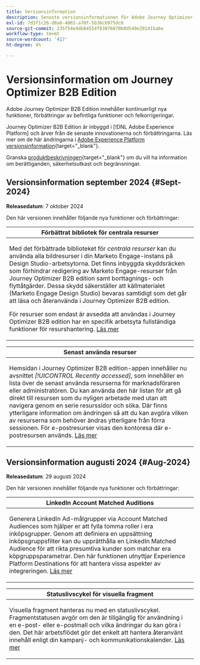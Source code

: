 ```yaml
---
title: Versionsinformation
description: Senaste versionsinformationen för Adobe Journey Optimizer B2B-version
exl-id: 7d3f1c26-d8a6-4065-a70f-5b30cb975dc8
source-git-commit: 235f54e4db84554f83076070b0d549e29141ba6e
workflow-type: tm+mt
source-wordcount: '417'
ht-degree: 4%

---
```


# Versionsinformation om Journey Optimizer B2B Edition

Adobe Journey Optimizer B2B Edition innehåller kontinuerligt nya funktioner, förbättringar av befintliga funktioner och felkorrigeringar.

Journey Optimizer B2B Edition är inbyggd i [!DNL Adobe Experience Platform] och ärver från de senaste innovationerna och förbättringarna. Läs mer om de här ändringarna i [Adobe Experience Platform versionsinformation](https://experienceleague.adobe.com/en/docs/experience-platform/release-notes/latest){target="_blank"}.

Granska [produktbeskrivningen](https://helpx.adobe.com/legal/product-descriptions/adobe-journey-optimizer-b2b.html){target="_blank"} om du vill ha information om berättiganden, säkerhetsutkast och begränsningar.

## Versionsinformation september 2024 {#Sept-2024}

**Releasedatum**: 7 oktober 2024

Den här versionen innehåller följande nya funktioner och förbättringar:

<table>
<thead>
<tr>
<th><strong>Förbättrat bibliotek för centrala resurser</strong><br/></th>
</tr>
</thead>
<tbody>
<tr>
<td>
<p>Med det förbättrade biblioteket för <i>centrala resurser</i> kan du använda alla bildresurser i din Marketo Engage-instans på Design Studio-arbetsytorna. Det finns inbyggda skyddsräcken som förhindrar redigering av Marketo Engage-resurser från Journey Optimizer B2B edition samt borttagnings- och flyttåtgärder. Dessa skydd säkerställer att källmaterialet (Marketo Engage Design Studio) bevaras samtidigt som det går att läsa och återanvända i Journey Optimizer B2B edition. </p>
<p>För resurser som endast är avsedda att användas i Journey Optimizer B2B edition har en specifik arbetsyta fullständiga funktioner för resurshantering. <a href="../content/marketo-engage-design-studio.md">Läs mer</a></p>
</td>
</tr>
</tbody>
</table>

<table>
<thead>
<tr>
<th><strong>Senast använda resurser</strong><br/></th>
</tr>
</thead>
<tbody>
<tr>
<td>
<p>Hemsidan i Journey Optimizer B2B edition-appen innehåller nu avsnittet <i>[!UICONTROL Recently accessed]</i>, som innehåller en lista över de senast använda resurserna för marknadsföraren eller administratören. Du kan använda den här listan för att gå direkt till resursen som du nyligen arbetade med utan att navigera genom en serie resurssidor och söka. Där finns ytterligare information om ändringen så att du kan avgöra vilken av resurserna som behöver ändras ytterligare från förra sessionen. För e-postresurser visas den kontoresa där e-postresursen används. <a href="../home-page.md">Läs mer</a>
</td>
</tr>
</tbody>
</table>

## Versionsinformation augusti 2024 {#Aug-2024}

**Releasedatum**: 29 augusti 2024

Den här versionen innehåller följande nya funktioner och förbättringar:

<table>
<thead>
<tr>
<th><strong>LinkedIn Account Matched Auditions</strong><br/></th>
</tr>
</thead>
<tbody>
<tr>
<td>
<p>Generera LinkedIn Ad-målgrupper via Account Matched Audiences som hjälper er att fylla tomma roller i era inköpsgrupper. Genom att definiera en uppsättning inköpsgruppsfilter kan du upprätthålla en LinkedIn Matched Audience för att rikta presumtiva kunder som matchar era köpgruppsparametrar. Den här funktionen utnyttjar Experience Platform Destinations för att hantera vissa aspekter av integreringen. <a href="../data/linkedin-account-matched-audiences.md">Läs mer</a>
</td>
</tr>
</tbody>
</table>

<table>
<thead>
<tr>
<th><strong>Statuslivscykel för visuella fragment</strong><br/></th>
</tr>
</thead>
<tbody>
<tr>
<td>
<p>Visuella fragment hanteras nu med en statuslivscykel. Fragmentstatusen avgör om den är tillgänglig för användning i en e-post- eller e-postmall och vilka ändringar du kan göra i den. Det här arbetsflödet gör det enkelt att hantera återanvänt innehåll enligt din kampanj- och kommunikationskalender. <a href="../content/fragments.md#fragment-status-and-lifecycle">Läs mer</a>
</td>
</tr>
</tbody>
</table>
